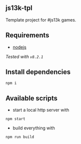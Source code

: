 js13k-tpl
---------

Template project for #js13k games.

Requirements
------------

- [nodejs](http://nodejs.org)

*Tested with `v8.2.1`*

Install dependencies
--------------------

```shell
npm i
```

Available scripts
-----------------

- start a local http server with

```shell
npm start
```

- build everything with

```shell
npm run build
```


